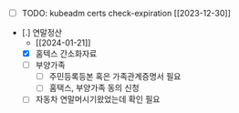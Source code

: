 - [ ] TODO: kubeadm certs check-expiration [[2023-12-30]]
- [.] 연말정산
  - [[2024-01-21]]
  - [X] 홈텍스 간소화자료
  - [ ] 부양가족
    - [ ] 주민등록등본 혹은 가족관계증명서 필요
    - [ ] 홈택스,  부양가족 동의 신청
  - [ ] 자동차 연말머시기왔었는데 확인 필요
